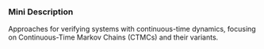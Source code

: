### Mini Description

Approaches for verifying systems with continuous-time dynamics, focusing on Continuous-Time Markov Chains (CTMCs) and their variants.
